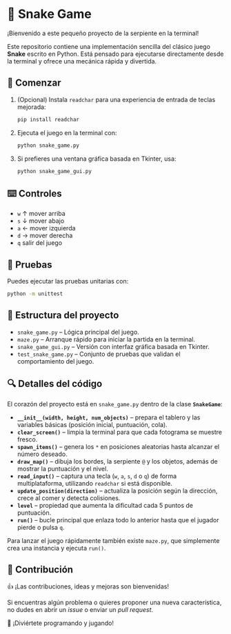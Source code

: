 # 🐍 Snake Game

¡Bienvenido a este pequeño proyecto de la serpiente en la terminal!

Este repositorio contiene una implementación sencilla del clásico juego **Snake** escrito en Python. Está pensado para ejecutarse directamente desde la terminal y ofrece una mecánica rápida y divertida.

## 🚀 Comenzar

1. (Opcional) Instala `readchar` para una experiencia de entrada de teclas mejorada:
   ```bash
   pip install readchar
   ```
2. Ejecuta el juego en la terminal con:
   ```bash
   python snake_game.py
   ```
3. Si prefieres una ventana gráfica basada en Tkinter, usa:
   ```bash
   python snake_game_gui.py
   ```

## ⌨️ Controles

- `w` ↑  mover arriba
- `s` ↓  mover abajo
- `a` ←  mover izquierda
- `d` →  mover derecha
- `q`  salir del juego

## 🧪 Pruebas

Puedes ejecutar las pruebas unitarias con:
```bash
python -m unittest
```

## 📁 Estructura del proyecto

- `snake_game.py` – Lógica principal del juego.
- `maze.py` – Arranque rápido para iniciar la partida en la terminal.
- `snake_game_gui.py` – Versión con interfaz gráfica basada en Tkinter.
- `test_snake_game.py` – Conjunto de pruebas que validan el comportamiento del juego.

## 🔍 Detalles del código

El corazón del proyecto está en `snake_game.py` dentro de la clase **`SnakeGame`**:

- **`__init__(width, height, num_objects)`** – prepara el tablero y las variables básicas (posición inicial, puntuación, cola).
- **`clear_screen()`** – limpia la terminal para que cada fotograma se muestre fresco.
- **`spawn_items()`** – genera los `*` en posiciones aleatorias hasta alcanzar el número deseado.
- **`draw_map()`** – dibuja los bordes, la serpiente `@` y los objetos, además de mostrar la puntuación y el nivel.
- **`read_input()`** – captura una tecla (`w`, `a`, `s`, `d` o `q`) de forma multiplataforma, utilizando `readchar` si está disponible.
- **`update_position(direction)`** – actualiza la posición según la dirección, crece al comer y detecta colisiones.
- **`level`** – propiedad que aumenta la dificultad cada 5 puntos de puntuación.
- **`run()`** – bucle principal que enlaza todo lo anterior hasta que el jugador pierde o pulsa `q`.

Para lanzar el juego rápidamente también existe `maze.py`, que simplemente crea una instancia y ejecuta `run()`.

## 🙌 Contribución

👍 ¡Las contribuciones, ideas y mejoras son bienvenidas!

Si encuentras algún problema o quieres proponer una nueva característica, no dudes en abrir un *issue* o enviar un *pull request*.

🚀 ¡Diviértete programando y jugando!
